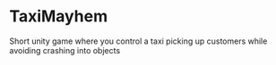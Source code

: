 # TaxiMayhem
Short unity game where you control a taxi picking up customers while avoiding crashing into objects
